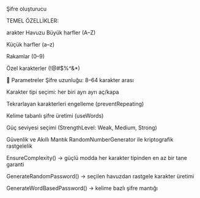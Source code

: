 Şifre oluşturucu

TEMEL ÖZELLİKLER:

arakter Havuzu
Büyük harfler (A–Z)

Küçük harfler (a–z)

Rakamlar (0–9)

Özel karakterler (!@#$%^&*)

🔹 Parametreler
Şifre uzunluğu: 8–64 karakter arası

Karakter tipi seçimi: her biri ayrı ayrı aç/kapa

Tekrarlayan karakterleri engelleme (preventRepeating)

Kelime tabanlı şifre üretimi (useWords)

Güç seviyesi seçimi (StrengthLevel: Weak, Medium, Strong)

Güvenlik ve Akıllı Mantık
RandomNumberGenerator ile kriptografik rastgelelik

EnsureComplexity() → güçlü modda her karakter tipinden en az bir tane garanti

GenerateRandomPassword() → seçilen havuzdan rastgele karakter üretimi

GenerateWordBasedPassword() → kelime bazlı şifre mantığı 

